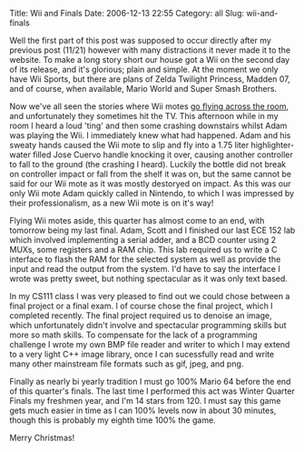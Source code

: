 Title: Wii and Finals
Date: 2006-12-13 22:55
Category: all
Slug: wii-and-finals

Well the first part of this post was supposed to occur directly after my
previous post (11/21) however with many distractions it never made it to the
website. To make a long story short our house got a Wii on the second day of
its release, and it's glorious; plain and simple. At the moment we only have
Wii Sports, but there are plans of Zelda Twilight Princess, Madden 07, and of
course, when available, Mario World and Super Smash Brothers.

Now we've all seen the stories where Wii motes [go flying across the room][],
and unfortunately they sometimes hit the TV. This afternoon while in my room I
heard a loud 'ting' and then some crashing downstairs whilst Adam was playing
the Wii. I immediately knew what had happened. Adam and his sweaty hands caused
the Wii mote to slip and fly into a 1.75 liter highlighter-water filled Jose
Cuervo handle knocking it over, causing another controller to fall to the
ground (the crashing I heard). Luckily the bottle did not break on controller
impact or fall from the shelf it was on, but the same cannot be said for our
Wii mote as it was mostly destoryed on impact. As this was our only Wii mote
Adam quickly called in Nintendo, to which I was impressed by their
professionalism, as a new Wii mote is on it's way!

Flying Wii motes aside, this quarter has almost come to an end, with tomorrow
being my last final. Adam, Scott and I finished our last ECE 152 lab which
involved implementing a serial adder, and a BCD counter using 2 MUXs, some
registers and a RAM chip. This lab required us to write a C interface to flash
the RAM for the selected system as well as provide the input and read the
output from the system. I'd have to say the interface I wrote was pretty sweet,
but nothing spectacular as it was only text based.

In my CS111 class I was very pleased to find out we could chose between a final
project or a final exam. I of course chose the final project, which I completed
recently. The final project required us to denoise an image, which
unfortunately didn't involve and spectacular programming skills but more so
math skills. To compensate for the lack of a programming challenge I wrote my
own BMP file reader and writer to which I may extend to a very light C++ image
library, once I can sucessfully read and write many other mainstream file
formats such as gif, jpeg, and png.

Finally as nearly bi yearly tradition I must go 100% Mario 64 before the end of
this quarter's finals. The last time I performed this act was Winter Quarter
Finals my freshmen year, and I'm 14 stars from 120. I must say this game gets
much easier in time as I can 100% levels now in about 30 minutes, though this
is probably my eighth time 100% the game.

Merry Christmas!

  [go flying across the room]: http://www.youtube.com/watch?v=3wo_TXb6dgs&eurl=
